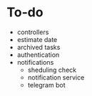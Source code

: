 # To-do
* controllers
* estimate date
* archived tasks
* authentication
* notifications
    * sheduling check
    * notification service
    * telegram bot
